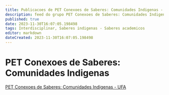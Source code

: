```yaml
---
title: Publicacoes de PET Conexoes de Saberes: Comunidades Indigenas - UFA
description: feed do grupo PET Conexoes de Saberes: Comunidades Indigenas - UFA
published: true
date: 2023-11-30T16:07:05.198498
tags: Interdisciplinar, Saberes indigenas - Saberes academicos
editor: markdown
dateCreated: 2023-11-30T16:07:05.198498
---
```


# PET Conexoes de Saberes: Comunidades Indigenas
[PET Conexoes de Saberes: Comunidades Indigenas - UFA](/grupo/206PETConexoesdeSaberesComunidadesIndigenasUFA.md)